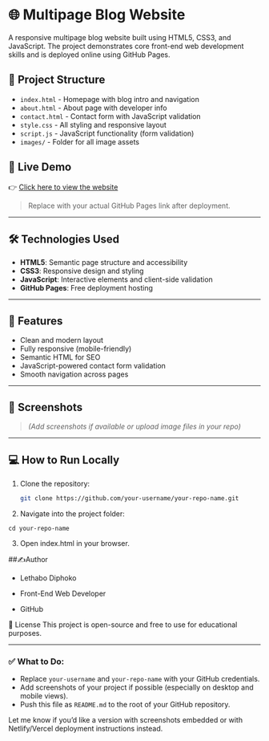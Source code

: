 # 🌐 Multipage Blog Website

A responsive multipage blog website built using HTML5, CSS3, and JavaScript. The project demonstrates core front-end web development skills and is deployed online using GitHub Pages.

## 📂 Project Structure

- `index.html` - Homepage with blog intro and navigation
- `about.html` - About page with developer info
- `contact.html` - Contact form with JavaScript validation
- `style.css` - All styling and responsive layout
- `script.js` - JavaScript functionality (form validation)
- `images/` - Folder for all image assets

## 🚀 Live Demo

👉 [Click here to view the website](https://your-username.github.io/your-repo-name/)

> Replace with your actual GitHub Pages link after deployment.

---

## 🛠️ Technologies Used

- **HTML5**: Semantic page structure and accessibility
- **CSS3**: Responsive design and styling
- **JavaScript**: Interactive elements and client-side validation
- **GitHub Pages**: Free deployment hosting

---

## 📱 Features

- Clean and modern layout
- Fully responsive (mobile-friendly)
- Semantic HTML for SEO
- JavaScript-powered contact form validation
- Smooth navigation across pages

---

## 📸 Screenshots

> *(Add screenshots if available or upload image files in your repo)*

---

## 💻 How to Run Locally

1. Clone the repository:
   ```bash
   git clone https://github.com/your-username/your-repo-name.git

2. Navigate into the project folder:
```
cd your-repo-name
```
3. Open index.html in your browser.



##✍️Author

- Lethabo Diphoko
  
- Front-End Web Developer
  
- GitHub

📄 License
This project is open-source and free to use for educational purposes.

---

### ✅ What to Do:
- Replace `your-username` and `your-repo-name` with your GitHub credentials.
- Add screenshots of your project if possible (especially on desktop and mobile views).
- Push this file as `README.md` to the root of your GitHub repository.

Let me know if you’d like a version with screenshots embedded or with Netlify/Vercel deployment instructions instead.

